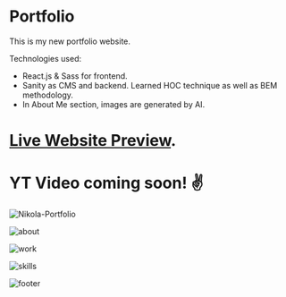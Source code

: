# Portfolio
This is my new portfolio website. 

Technologies used:

- React.js & Sass for frontend.
- Sanity as CMS and backend. Learned HOC technique as well as BEM methodology.
- In About Me section, images are generated by AI.

# [Live Website Preview](https://nikola93portfolio.netlify.app).

# YT Video coming soon! ✌

![Nikola-Portfolio](https://user-images.githubusercontent.com/95870159/219866707-26e34a83-4be7-4ee7-af12-9023b7983971.png)

![about](https://user-images.githubusercontent.com/95870159/219866713-fe307672-86c1-4ca5-99ef-920262353df5.png)

![work](https://user-images.githubusercontent.com/95870159/219897239-1a821a05-7ee5-4949-957d-405764405605.png)

![skills](https://user-images.githubusercontent.com/95870159/219866720-9edc6a00-a1b3-4afe-9ffb-4de0b745b7f1.png)

![footer](https://user-images.githubusercontent.com/95870159/219866722-ee966c14-2dca-4ec2-822f-a595cb493fad.png)
